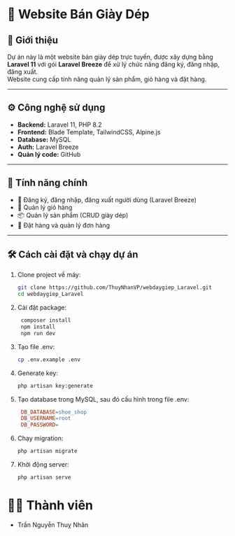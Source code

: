 # 👟 Website Bán Giày Dép  

## 📌 Giới thiệu  
Dự án này là một website bán giày dép trực tuyến, được xây dựng bằng **Laravel 11** với gói **Laravel Breeze** để xử lý chức năng đăng ký, đăng nhập, đăng xuất.  
Website cung cấp tính năng quản lý sản phẩm, giỏ hàng và đặt hàng.  

---

## ⚙️ Công nghệ sử dụng  
- **Backend:** Laravel 11, PHP 8.2  
- **Frontend:** Blade Template, TailwindCSS, Alpine.js  
- **Database:** MySQL  
- **Auth:** Laravel Breeze  
- **Quản lý code:** GitHub  

---

## 🚀 Tính năng chính  
- 🔑 Đăng ký, đăng nhập, đăng xuất người dùng (Laravel Breeze)  
- 🛒 Quản lý giỏ hàng  
- 📦 Quản lý sản phẩm (CRUD giày dép)  
- 📝 Đặt hàng và quản lý đơn hàng  

---

## 🛠️ Cách cài đặt và chạy dự án  

1. Clone project về máy:  
   ```bash
   git clone https://github.com/ThuyNhanVP/webdaygiep_Laravel.git
   cd webdaygiep_Laravel
2. Cài đặt package:
   ```bash
    composer install
    npm install
    npm run dev
3. Tạo file .env:
   ```bash
   cp .env.example .env
4. Generate key:
   ```bash
   php artisan key:generate
5. Tạo database trong MySQL, sau đó cấu hình trong file .env:
   ```makefile
    DB_DATABASE=shoe_shop  
    DB_USERNAME=root  
    DB_PASSWORD=
6. Chạy migration:
   ```bash
   php artisan migrate
7. Khởi động server:
   ```bash
   php artisan serve
# 👨‍💻 Thành viên
- Trần Nguyễn Thuỵ Nhân
